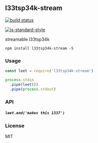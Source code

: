 ## l33tsp34k-stream

[![build status](http://img.shields.io/travis/jekrb/l33tsp34k-stream.svg?style=flat)](http://travis-ci.org/jekrb/l33tsp34k-stream)

[![js-standard-style](https://cdn.rawgit.com/feross/standard/master/badge.svg)](https://github.com/feross/standard)


streamable l33tsp34k

```
npm install l33tsp34k-stream -S
```

### Usage

``` js
const leet = require('l33tsp34k-stream')

process.stdin
  .pipe(leet())
  .pipe(process.stdout)
```

### API

##### `leet.end('makes this 1337')`



### License

MIT
